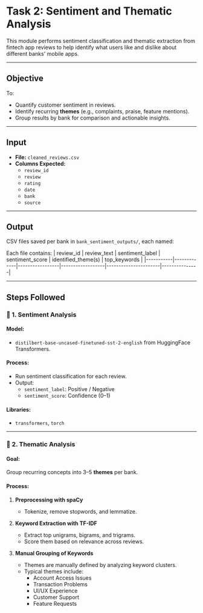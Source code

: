 #  Task 2: Sentiment and Thematic Analysis

This module performs sentiment classification and thematic extraction from fintech app reviews to help identify what users like and dislike about different banks' mobile apps.

---

##  Objective

To:
- Quantify customer sentiment in reviews.
- Identify recurring **themes** (e.g., complaints, praise, feature mentions).
- Group results by bank for comparison and actionable insights.

---

## Input

- **File:** `cleaned_reviews.csv`
- **Columns Expected:**
  - `review_id`
  - `review`
  - `rating`
  - `date`
  - `bank`
  - `source`

---

##  Output

CSV files saved per bank in `bank_sentiment_outputs/`, each named:

Each file contains:
| review_id | review_text | sentiment_label | sentiment_score | identified_theme(s) | top_keywords |
|-----------|-------------|-----------------|------------------|----------------------|---------------|

---

##  Steps Followed

### 🔹 1. **Sentiment Analysis**

####  Model:
- `distilbert-base-uncased-finetuned-sst-2-english` from HuggingFace Transformers.

####  Process:
- Run sentiment classification for each review.
- Output:
  - `sentiment_label`: Positive / Negative
  - `sentiment_score`: Confidence (0–1)

####  Libraries:
- `transformers`, `torch`

---

### 🔹 2. **Thematic Analysis**

####  Goal:
Group recurring concepts into 3–5 **themes** per bank.

####  Process:
1. **Preprocessing with spaCy**
   - Tokenize, remove stopwords, and lemmatize.

2. **Keyword Extraction with TF-IDF**
   - Extract top unigrams, bigrams, and trigrams.
   - Score them based on relevance across reviews.

3. **Manual Grouping of Keywords**
   - Themes are manually defined by analyzing keyword clusters.
   - Typical themes include:
     -  Account Access Issues
     -  Transaction Problems
     -  UI/UX Experience
     -  Customer Support
     -  Feature Requests


